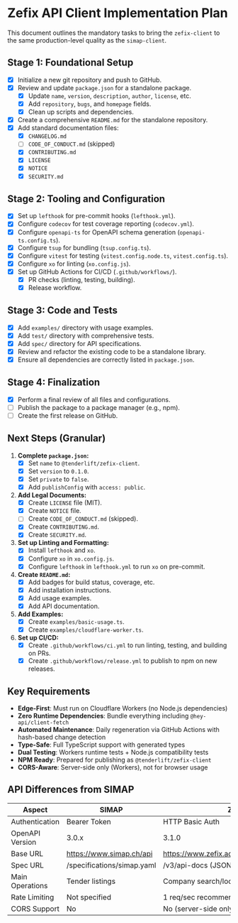 # Zefix API Client Implementation Plan

This document outlines the mandatory tasks to bring the `zefix-client` to the same production-level quality as the `simap-client`.

## Stage 1: Foundational Setup

- [x] Initialize a new git repository and push to GitHub.
- [x] Review and update `package.json` for a standalone package.
  - [x] Update `name`, `version`, `description`, `author`, `license`, etc.
  - [x] Add `repository`, `bugs`, and `homepage` fields.
  - [x] Clean up scripts and dependencies.
- [x] Create a comprehensive `README.md` for the standalone repository.
- [x] Add standard documentation files:
  - [x] `CHANGELOG.md`
  - [ ] `CODE_OF_CONDUCT.md` (skipped)
  - [x] `CONTRIBUTING.md`
  - [x] `LICENSE`
  - [x] `NOTICE`
  - [x] `SECURITY.md`

## Stage 2: Tooling and Configuration

- [x] Set up `lefthook` for pre-commit hooks (`lefthook.yml`).
- [x] Configure `codecov` for test coverage reporting (`codecov.yml`).
- [x] Configure `openapi-ts` for OpenAPI schema generation (`openapi-ts.config.ts`).
- [x] Configure `tsup` for bundling (`tsup.config.ts`).
- [x] Configure `vitest` for testing (`vitest.config.node.ts`, `vitest.config.ts`).
- [x] Configure `xo` for linting (`xo.config.js`).
- [x] Set up GitHub Actions for CI/CD (`.github/workflows/`).
  - [x] PR checks (linting, testing, building).
  - [x] Release workflow.

## Stage 3: Code and Tests

- [x] Add `examples/` directory with usage examples.
- [x] Add `test/` directory with comprehensive tests.
- [x] Add `spec/` directory for API specifications.
- [x] Review and refactor the existing code to be a standalone library.
- [x] Ensure all dependencies are correctly listed in `package.json`.

## Stage 4: Finalization

- [x] Perform a final review of all files and configurations.
- [ ] Publish the package to a package manager (e.g., npm).
- [ ] Create the first release on GitHub.

## Next Steps (Granular)

1.  **Complete `package.json`:**
    - [x] Set `name` to `@tenderlift/zefix-client`.
    - [x] Set `version` to `0.1.0`.
    - [x] Set `private` to `false`.
    - [x] Add `publishConfig` with `access: public`.
2.  **Add Legal Documents:**
    - [x] Create `LICENSE` file (MIT).
    - [x] Create `NOTICE` file.
    - [ ] Create `CODE_OF_CONDUCT.md` (skipped).
    - [x] Create `CONTRIBUTING.md`.
    - [x] Create `SECURITY.md`.
3.  **Set up Linting and Formatting:**
    - [x] Install `lefthook` and `xo`.
    - [x] Configure `xo` in `xo.config.js`.
    - [x] Configure `lefthook` in `lefthook.yml` to run `xo` on pre-commit.
4.  **Create `README.md`:**
    - [x] Add badges for build status, coverage, etc.
    - [x] Add installation instructions.
    - [x] Add usage examples.
    - [x] Add API documentation.
5.  **Add Examples:**
    - [x] Create `examples/basic-usage.ts`.
    - [x] Create `examples/cloudflare-worker.ts`.
6.  **Set up CI/CD:**
    - [x] Create `.github/workflows/ci.yml` to run linting, testing, and building on PRs.
    - [x] Create `.github/workflows/release.yml` to publish to npm on new releases.

## Key Requirements

- **Edge-First**: Must run on Cloudflare Workers (no Node.js dependencies)
- **Zero Runtime Dependencies**: Bundle everything including `@hey-api/client-fetch`
- **Automated Maintenance**: Daily regeneration via GitHub Actions with hash-based change detection
- **Type-Safe**: Full TypeScript support with generated types
- **Dual Testing**: Workers runtime tests + Node.js compatibility tests
- **NPM Ready**: Prepared for publishing as `@tenderlift/zefix-client`
- **CORS-Aware**: Server-side only (Workers), not for browser usage

## API Differences from SIMAP

| Aspect          | SIMAP                      | ZEFIX                                      |
| --------------- | -------------------------- | ------------------------------------------ |
| Authentication  | Bearer Token               | HTTP Basic Auth                            |
| OpenAPI Version | 3.0.x                      | 3.1.0                                      |
| Base URL        | https://www.simap.ch/api   | https://www.zefix.admin.ch/ZefixPublicREST |
| Spec URL        | /specifications/simap.yaml | /v3/api-docs (JSON)                        |
| Main Operations | Tender listings            | Company search/lookup                      |
| Rate Limiting   | Not specified              | 1 req/sec recommended                      |
| CORS Support    | No                         | No (server-side only)                      |
